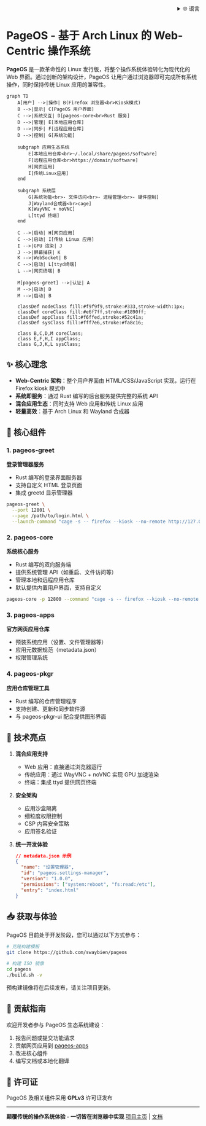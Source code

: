 <div align="right" >
  <details>
    <summary >🌐 语言</summary>
    <div>
      <div align="right">
        <p><a href="README.en.md">English</a></p>
        <p><a href="#">简体中文</a></p>
      </div>
    </div>
  </details>
</div>

# PageOS - 基于 Arch Linux 的 Web-Centric 操作系统

**PageOS** 是一款革命性的 Linux 发行版，将整个操作系统体验转化为现代化的 Web 界面。通过创新的架构设计，PageOS 让用户通过浏览器即可完成所有系统操作，同时保持传统 Linux 应用的兼容性。

```mermaid
graph TD
    A[用户] -->|操作| B(Firefox 浏览器<br>Kiosk模式)
    B -->|显示| C[PageOS 用户界面]
    C -->|系统交互| D[pageos-core<br>Rust 服务]
    D -->|管理| E[本地应用仓库]
    D -->|同步| F[远程应用仓库]
    D -->|控制| G[系统功能]

    subgraph 应用生态系统
        E[本地应用仓库<br>~/.local/share/pageos/software]
        F[远程应用仓库<br>https://domain/software]
        H[网页应用]
        I[传统Linux应用]
    end

    subgraph 系统层
        G[系统功能<br>- 文件访问<br>- 进程管理<br>- 硬件控制]
        J[Wayland合成器<br>cage]
        K[WayVNC + noVNC]
        L[ttyd 终端]
    end

    C -->|启动| H[网页应用]
    C -->|启动| I[传统 Linux 应用]
    I -->|GPU 渲染| J
    J -->|屏幕捕获| K
    K -->|WebSocket| B
    C -->|启动| L[ttyd终端]
    L -->|网页终端| B

    M[pageos-greet] -->|认证| A
    M -->|启动| D
    M -->|启动| B

    classDef nodeClass fill:#f9f9f9,stroke:#333,stroke-width:1px;
    classDef coreClass fill:#e6f7ff,stroke:#1890ff;
    classDef appClass fill:#f6ffed,stroke:#52c41a;
    classDef sysClass fill:#fff7e6,stroke:#fa8c16;

    class B,C,D,M coreClass;
    class E,F,H,I appClass;
    class G,J,K,L sysClass;
```

## ✨ 核心理念

- **Web-Centric 架构**：整个用户界面由 HTML/CSS/JavaScript 实现，运行在 Firefox kiosk 模式中
- **系统即服务**：通过 Rust 编写的后台服务提供完整的系统 API
- **混合应用生态**：同时支持 Web 应用和传统 Linux 应用
- **轻量高效**：基于 Arch Linux 和 Wayland 合成器

## 🧩 核心组件

### 1. pageos-greet

**登录管理器服务**

- Rust 编写的登录界面服务器
- 支持自定义 HTML 登录页面
- 集成 greetd 显示管理器

```bash
pageos-greet \
  --port 12801 \
  --page /path/to/login.html \
  --launch-command "cage -s -- firefox --kiosk --no-remote http://127.0.0.1:12801"
```

### 2. pageos-core

**系统核心服务**

- Rust 编写的双向服务端
- 提供系统管理 API（如重启、文件访问等）
- 管理本地和远程应用仓库
- 默认提供内置用户界面，支持自定义

```bash
pageos-core -p 12800 --command "cage -s -- firefox --kiosk --no-remote http://127.0.0.1:12800"
```

### 3. pageos-apps

**官方网页应用仓库**

- 预装系统应用（设置、文件管理器等）
- 应用元数据规范（metadata.json）
- 权限管理系统

### 4. pageos-pkgr

**应用仓库管理工具**

- Rust 编写的仓库管理程序
- 支持创建、更新和同步软件源
- 与 pageos-pkgr-ui 配合提供图形界面

## 🚀 技术亮点

1. **混合应用支持**

   - Web 应用：直接通过浏览器运行
   - 传统应用：通过 WayVNC + noVNC 实现 GPU 加速渲染
   - 终端：集成 ttyd 提供网页终端

2. **安全架构**

   - 应用沙盒隔离
   - 细粒度权限控制
   - CSP 内容安全策略
   - 应用签名验证

3. **统一开发体验**
   ```json
   // metadata.json 示例
   {
     "name": "设置管理器",
     "id": "pageos.settings-manager",
     "version": "1.0.0",
     "permissions": ["system:reboot", "fs:read:/etc"],
     "entry": "index.html"
   }
   ```

## 📥 获取与体验

PageOS 目前处于开发阶段，您可以通过以下方式参与：

```bash
# 克隆构建模板
git clone https://github.com/swaybien/pageos

# 构建 ISO 镜像
cd pageos
./build.sh -v
```

预构建镜像将在后续发布，请关注项目更新。

## 🤝 贡献指南

欢迎开发者参与 PageOS 生态系统建设：

1. 报告问题或提交功能请求
2. 贡献网页应用到 [pageos-apps](https://github.com/swaybien/pageos-apps)
3. 改进核心组件
4. 编写文档或本地化翻译

## 📜 许可证

PageOS 及相关组件采用 **GPLv3** 许可证发布

---

**颠覆传统的操作系统体验 - 一切皆在浏览器中实现**
[项目主页](https://github.com/swaybien/pageos) | [文档](https://github.com/swaybien/pageos/docs)
